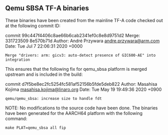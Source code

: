 Qemu SBSA TF-A binaries
-----------------------

These binaries have been created from the mainline TF-A
code checked out at the following commit ID:

commit 99c447f4406c8ae66b6cab2341ef0c8e8d9751d2
Merge: 331723509 8e570b71d
Author: André Przywara <andre.przywara@arm.com>
Date:   Tue Jul 7 22:06:31 2020 +0000

    Merge "drivers: arm: gicv3: auto-detect presence of GIC600-AE" into integration


This ensures that the following fix for qemu_sbsa platform is
merged upstream and is included in the build:

commit d7f5be8ec2fc5254fc581af52156b5fde5deb822
Author: Masahisa Kojima <masahisa.kojima@linaro.org>
Date:   Tue May 19 19:49:36 2020 +0900

    qemu/qemu_sbsa: increase size to handle fdt


NOTE: No modifications to the source code have been done.
      The binaries have been generated for the AARCH64 platform
      with the following command:

	make PLAT=qemu_sbsa all fip
